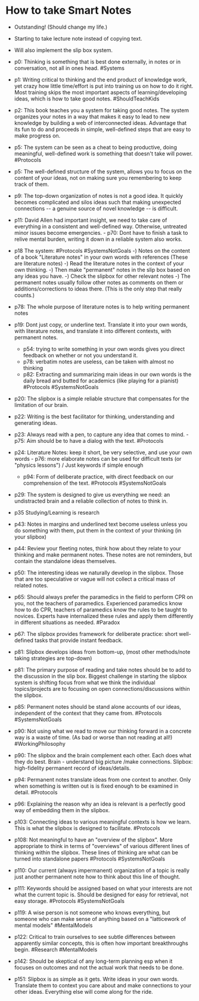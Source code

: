 # How to take Smart Notes

- Outstanding!  (Should change my life.)

- Starting to take lecture note instead of copying text.

- Will also implement the slip box system.

- p0: Thinking is something that is best done externally, in notes or in conversation, not all in ones head. #Systems

- p1: Writing critical to thinking and the end product of knowledge work, yet crazy how little time/effort is put into training us on how to do it right. Most training skips the most important aspects of learning/developing ideas, which is how to take good notes. #ShouldTeachKids

- p2: This book teaches you a system for taking good notes. The system organizes your notes in a way that makes it easy to lead to new knowledge by building a web of interconnected ideas. Advantage that its fun to do and proceeds in simple, well-defined steps that are easy to make progress on.

- p5: The system can be seen as a cheat to being productive, doing meaningful, well-defined work is something that doesn't take will power. #Protocols

- p5: The well-defined structure of the system, allows you to focus on the content of your ideas, not on making sure you remembering to keep track of them.

- p9: The top-down organization of notes is not a good idea. It quickly becomes complicated and silos ideas such that making unexpected connections -- a genuine source of novel knowledge -- is difficult.

- p11: David Allen had important insight, we need to take care of everything in a consistent and well-defined way. Otherwise, untreated minor issues become emergencies.
      - p70: Dont have to finish a task to relive mental burden, writing it down in a reliable system also works.

- p18 The system: #Protocols #SystemsNotGoals
  	 -) Notes on the content of a book "Literature notes" in your own words with references (These are literature notes) 
	 -) Read the literature notes in the context of your own thinking. 
	 -) Then make "permanent" notes in the slip box based on any ideas you have.
	 -) Check the slipbox for other relevant notes
       -) The permanent notes usually follow other notes as comments on them or additions/corrections to ideas there. (This is the only step that really counts.)

- p78: The whole purpose of literature notes is to help writing permanent notes

- p19: Dont just copy, or underline text. Translate it into your own words, with literature notes, and translate it into different contexts, with permanent notes.
   	 - p54: trying to write something in your own words gives you direct feedback on whether or not you understand it.
	 - p78: verbatim notes are useless, can be taken with almost no thinking
	 - p82: Extracting and summarizing main ideas in our own words is the daily bread and butted for academics (like playing for a pianist)
#Protocols #SystemsNotGoals

- p20: The slipbox is a simple reliable structure that compensates for the limitation of our brain.

- p22: Writing is the best facilitator for thinking, understanding and generating ideas.

- p23: Always read with a pen, to capture any idea that comes to mind.
       - p75: Aim should be to have a dialog with the text.
#Protocols 

- p24: Literature Notes: keep it short, be very selective, and use your own words
       - p76: more elaborate notes can be used for difficult texts (or "physics lessons") / Just keywords if simple enough
	 - p94: Form of deliberate practice, with direct feedback on our comprehension of the text.
#Protocols #SystemsNotGoals

- p29: The system is designed to give us everything we need: an undistracted brain and a reliable collection of notes to think in.

- p35  Studying/Learning is research

- p43: Notes in margins and underlined text become useless unless you do something with them, put them in the context of your thinking (in your slipbox)

- p44: Review your fleeting notes, think how about they relate to your thinking  and make permanent notes. These notes are not reminders, but contain the standalone ideas themselves.

- p50: The interesting ideas we naturally develop in the slipbox. Those that are too speculative or vague will not collect a critical mass of related notes.

- p65: Should always prefer the paramedics in the field to perform CPR on you, not the teachers of paramedics. Experienced paramedics know how to do CPR, teachers of paramedics know the rules to be taught to novices.  Experts have internalized these rules and apply them differently in different situations as needed.
#Paradox 

- p67: The slipbox provides framework for deliberate practice: short well-defined tasks that provide instant feedback.

- p81: Slipbox develops ideas from bottom-up, (most other methods/note taking strategies are top-down)

- p81: The primary purpose of reading and take notes should be to add to the discussion in the slip box. Biggest challenge in starting the slipbox system is shifting focus from what we think the individual topics/projects are to focusing on open connections/discussions within the slipbox.

- p85: Permanent notes should be stand alone accounts of our ideas, independent of the context that they came from.
#Protocols #SystemsNotGoals

- p90: Not using what we read to move our thinking forward in a concrete way is a waste of time. (As bad or worse than not reading at all!)
#WorkingPhilosophy

- p90: The slipbox and the brain complement each other. Each does what they do best. Brain - understand big picture /make connections. Slipbox: high-fidelity permanent record of ideas/details.

- p94: Permanent notes translate ideas from one context to another. Only when something is written out is is fixed enough to be examined in detail.
#Protocols

- p96: Explaining the reason why an idea is relevant is a perfectly good way of embedding them in the slipbox.

- p103: Connecting ideas to various meaningful contexts is how we learn. This is what the slipbox is designed to facilitate.
#Protocols

- p108: Not meaningful to have an "overview of the slipbox". More appropriate to think in terms of "overviews" of various different lines of thinking within the slipbox.
        These lines of thinking are what can be turned into standalone papers
#Protocols #SystemsNotGoals

- p110: Our current (always impermanent) organization of a topic is really just another permanent note how to think about this line of thought.

- p111: Keywords should be assigned based on what your interests are not what the current topic is. Should be designed for easy for retrieval, not easy storage.
#Protocols #SystemsNotGoals

- p119: A wise person is not someone who knows everything, but someone who can make sense of anything based on a "latticework of mental models"
#MentalModels

- p122: Critical to train ourselves to see subtle differences between apparently similar concepts, this is often how important breakthroughs begin.
#Research  #MentalModels

- p142: Should be skeptical of any long-term planning esp when it focuses on outcomes and not the actual work that needs to be done.

- p151: Slipbox is as simple as it gets.  Write ideas in your own words. Translate them to context you care about and make connections to your other ideas. Everything else will come along for the ride.

